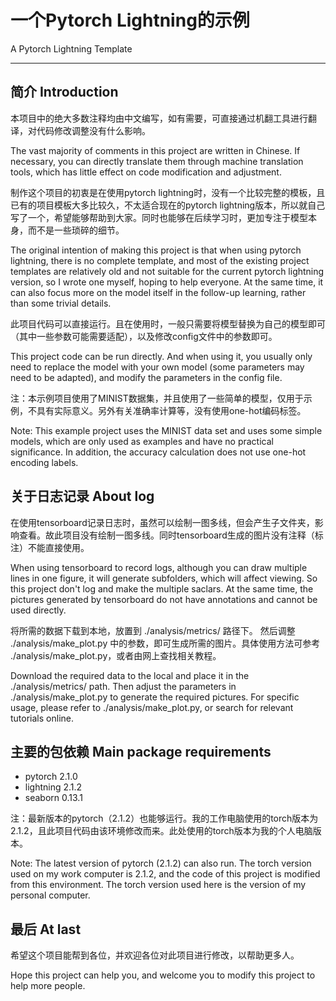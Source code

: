 # 一个Pytorch Lightning的示例 
A Pytorch Lightning Template

---

## 简介 Introduction
本项目中的绝大多数注释均由中文编写，如有需要，可直接通过机翻工具进行翻译，对代码修改调整没有什么影响。

The vast majority of comments in this project are written in Chinese. If necessary, you can directly translate them through machine translation tools, which has little effect on code modification and adjustment.

制作这个项目的初衷是在使用pytorch lightning时，没有一个比较完整的模板，且已有的项目模板大多比较久，不太适合现在的pytorch lightning版本，所以就自己写了一个，希望能够帮助到大家。同时也能够在后续学习时，更加专注于模型本身，而不是一些琐碎的细节。

The original intention of making this project is that when using pytorch lightning, there is no complete template, and most of the existing project templates are relatively old and not suitable for the current pytorch lightning version, so I wrote one myself, hoping to help everyone. At the same time, it can also focus more on the model itself in the follow-up learning, rather than some trivial details.

此项目代码可以直接运行。且在使用时，一般只需要将模型替换为自己的模型即可（其中一些参数可能需要适配），以及修改config文件中的参数即可。

This project code can be run directly. And when using it, you usually only need to replace the model with your own model (some parameters may need to be adapted), and modify the parameters in the config file.

注：本示例项目使用了MINIST数据集，并且使用了一些简单的模型，仅用于示例，不具有实际意义。另外有关准确率计算等，没有使用one-hot编码标签。

Note: This example project uses the MINIST data set and uses some simple models, which are only used as examples and have no practical significance. In addition, the accuracy calculation does not use one-hot encoding labels.

## 关于日志记录 About log
在使用tensorboard记录日志时，虽然可以绘制一图多线，但会产生子文件夹，影响查看。故此项目没有绘制一图多线。同时tensorboard生成的图片没有注释（标注）不能直接使用。

When using tensorboard to record logs, although you can draw multiple lines in one figure, it will generate subfolders, which will affect viewing. So this project don't log and make the multiple saclars. At the same time, the pictures generated by tensorboard do not have annotations and cannot be used directly.

将所需的数据下载到本地，放置到 ./analysis/metrics/ 路径下。 然后调整 ./analysis/make_plot.py 中的参数，即可生成所需的图片。具体使用方法可参考 ./analysis/make_plot.py，或者由网上查找相关教程。

Download the required data to the local and place it in the ./analysis/metrics/ path. Then adjust the parameters in ./analysis/make_plot.py to generate the required pictures. For specific usage, please refer to ./analysis/make_plot.py, or search for relevant tutorials online.

## 主要的包依赖 Main package requirements

- pytorch 2.1.0
- lightning 2.1.2
- seaborn 0.13.1

注：最新版本的pytorch（2.1.2）也能够运行。我的工作电脑使用的torch版本为2.1.2，且此项目代码由该环境修改而来。此处使用的torch版本为我的个人电脑版本。

Note: The latest version of pytorch (2.1.2) can also run. The torch version used on my work computer is 2.1.2, and the code of this project is modified from this environment. The torch version used here is the version of my personal computer.

## 最后 At last

希望这个项目能帮到各位，并欢迎各位对此项目进行修改，以帮助更多人。

Hope this project can help you, and welcome you to modify this project to help more people.